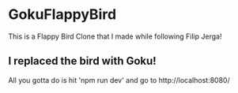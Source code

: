 # GokuFlappyBird
This is a Flappy Bird Clone that I made while following Filip Jerga!

## I replaced the bird with Goku!

All you gotta do is hit 'npm run dev' and go to http://localhost:8080/
